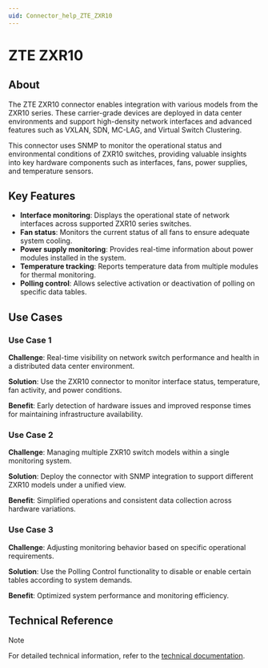 ```yaml
---
uid: Connector_help_ZTE_ZXR10
---
```


# ZTE ZXR10

## About

The ZTE ZXR10 connector enables integration with various models from the ZXR10 series. These carrier-grade devices are deployed in data center environments and support high-density network interfaces and advanced features such as VXLAN, SDN, MC-LAG, and Virtual Switch Clustering.

This connector uses SNMP to monitor the operational status and environmental conditions of ZXR10 switches, providing valuable insights into key hardware components such as interfaces, fans, power supplies, and temperature sensors.

## Key Features

- **Interface monitoring**: Displays the operational state of network interfaces across supported ZXR10 series switches.
- **Fan status**: Monitors the current status of all fans to ensure adequate system cooling.
- **Power supply monitoring**: Provides real-time information about power modules installed in the system.
- **Temperature tracking**: Reports temperature data from multiple modules for thermal monitoring.
- **Polling control**: Allows selective activation or deactivation of polling on specific data tables.

## Use Cases

### Use Case 1

**Challenge**: Real-time visibility on network switch performance and health in a distributed data center environment.

**Solution**: Use the ZXR10 connector to monitor interface status, temperature, fan activity, and power conditions.

**Benefit**: Early detection of hardware issues and improved response times for maintaining infrastructure availability.

### Use Case 2

**Challenge**: Managing multiple ZXR10 switch models within a single monitoring system.

**Solution**: Deploy the connector with SNMP integration to support different ZXR10 models under a unified view.

**Benefit**: Simplified operations and consistent data collection across hardware variations.

### Use Case 3

**Challenge**: Adjusting monitoring behavior based on specific operational requirements.

**Solution**: Use the Polling Control functionality to disable or enable certain tables according to system demands.

**Benefit**: Optimized system performance and monitoring efficiency.

## Technical Reference

> [!NOTE]
> For detailed technical information, refer to the [technical documentation](xref:Connector_help_ZTE_ZXR10_Technical).

